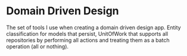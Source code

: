 # Domain Driven Design
The set of tools I use when creating a domain driven design app. Entity classification for models that persist, UnitOfWork that supports all repositories by performing 
all actions and treating them as a batch operation (all or nothing).